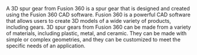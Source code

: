 A 3D spur gear from Fusion 360 is a spur gear that is designed and created using the Fusion 360 CAD software. Fusion 360 is a powerful CAD software that allows users to create 3D models of a wide variety of products, including gears.
3D spur gears from Fusion 360 can be made from a variety of materials, including plastic, metal, and ceramic. They can be made with simple or complex geometries, and they can be customized to meet the specific needs of an application.

